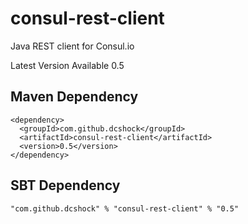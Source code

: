 consul-rest-client
==================

Java REST client for Consul.io


Latest Version Available 0.5

## Maven Dependency
```
<dependency>
  <groupId>com.github.dcshock</groupId>
  <artifactId>consul-rest-client</artifactId>
  <version>0.5</version>
</dependency>
```

## SBT Dependency
```
"com.github.dcshock" % "consul-rest-client" % "0.5"
```
